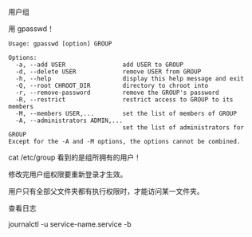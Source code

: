 用户组 

用 gpasswd！

```
Usage: gpasswd [option] GROUP

Options:
  -a, --add USER                add USER to GROUP
  -d, --delete USER             remove USER from GROUP
  -h, --help                    display this help message and exit
  -Q, --root CHROOT_DIR         directory to chroot into
  -r, --remove-password         remove the GROUP's password
  -R, --restrict                restrict access to GROUP to its members
  -M, --members USER,...        set the list of members of GROUP
  -A, --administrators ADMIN,...
                                set the list of administrators for GROUP
Except for the -A and -M options, the options cannot be combined.
```

cat /etc/group 看到的是组所拥有的用户！

修改完用户组权限要重新登录才生效。

用户只有全部父文件夹都有执行权限时，才能访问某一文件夹。

查看日志

journalctl -u service-name.service -b

